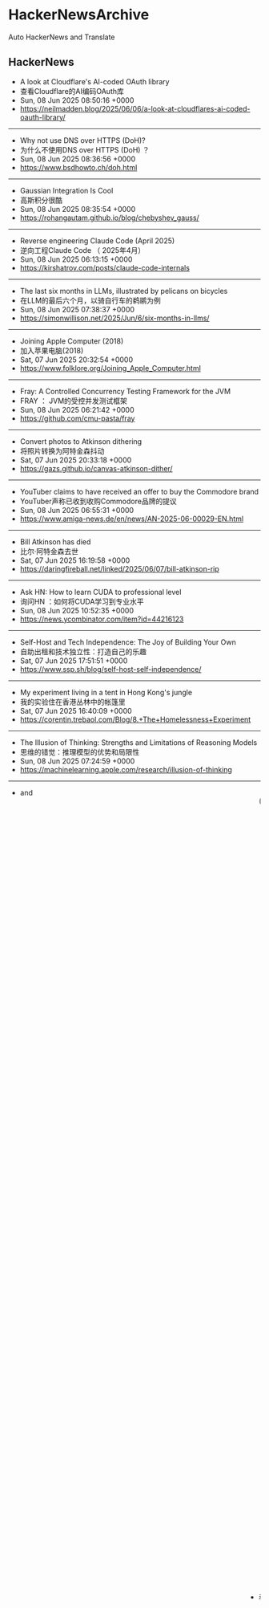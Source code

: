 # HackerNewsArchive
Auto HackerNews and Translate

## HackerNews
* A look at Cloudflare's AI-coded OAuth library
* 查看Cloudflare的AI编码OAuth库
* Sun, 08 Jun 2025 08:50:16 +0000
* https://neilmadden.blog/2025/06/06/a-look-at-cloudflares-ai-coded-oauth-library/
----
* Why not use DNS over HTTPS (DoH)?
* 为什么不使用DNS over HTTPS (DoH) ？
* Sun, 08 Jun 2025 08:36:56 +0000
* https://www.bsdhowto.ch/doh.html
----
* Gaussian Integration Is Cool
* 高斯积分很酷
* Sun, 08 Jun 2025 08:35:54 +0000
* https://rohangautam.github.io/blog/chebyshev_gauss/
----
* Reverse engineering Claude Code (April 2025)
* 逆向工程Claude Code （ 2025年4月）
* Sun, 08 Jun 2025 06:13:15 +0000
* https://kirshatrov.com/posts/claude-code-internals
----
* The last six months in LLMs, illustrated by pelicans on bicycles
* 在LLM的最后六个月，以骑自行车的鹈鹕为例
* Sun, 08 Jun 2025 07:38:37 +0000
* https://simonwillison.net/2025/Jun/6/six-months-in-llms/
----
* Joining Apple Computer (2018)
* 加入苹果电脑(2018)
* Sat, 07 Jun 2025 20:32:54 +0000
* https://www.folklore.org/Joining_Apple_Computer.html
----
* Fray: A Controlled Concurrency Testing Framework for the JVM
* FRAY ： JVM的受控并发测试框架
* Sun, 08 Jun 2025 06:21:42 +0000
* https://github.com/cmu-pasta/fray
----
* Convert photos to Atkinson dithering
* 将照片转换为阿特金森抖动
* Sat, 07 Jun 2025 20:33:18 +0000
* https://gazs.github.io/canvas-atkinson-dither/
----
* YouTuber claims to have received an offer to buy the Commodore brand
* YouTuber声称已收到收购Commodore品牌的提议
* Sun, 08 Jun 2025 06:55:31 +0000
* https://www.amiga-news.de/en/news/AN-2025-06-00029-EN.html
----
* Bill Atkinson has died
* 比尔·阿特金森去世
* Sat, 07 Jun 2025 16:19:58 +0000
* https://daringfireball.net/linked/2025/06/07/bill-atkinson-rip
----
* Ask HN: How to learn CUDA to professional level
* 询问HN ：如何将CUDA学习到专业水平
* Sun, 08 Jun 2025 10:52:35 +0000
* https://news.ycombinator.com/item?id=44216123
----
* Self-Host and Tech Independence: The Joy of Building Your Own
* 自助出租和技术独立性：打造自己的乐趣
* Sat, 07 Jun 2025 17:51:51 +0000
* https://www.ssp.sh/blog/self-host-self-independence/
----
* My experiment living in a tent in Hong Kong's jungle
* 我的实验住在香港丛林中的帐篷里
* Sat, 07 Jun 2025 16:40:09 +0000
* https://corentin.trebaol.com/Blog/8.+The+Homelessness+Experiment
----
* The Illusion of Thinking: Strengths and Limitations of Reasoning Models
* 思维的错觉：推理模型的优势和局限性
* Sun, 08 Jun 2025 07:24:59 +0000
* https://machinelearning.apple.com/research/illusion-of-thinking
----
* <Blink> and <Marquee> (2020)
* <Blink> 和<Marquee>（ 2020年）
* Sun, 08 Jun 2025 04:17:43 +0000
* https://danq.me/2020/11/11/blink-and-marquee/
----
* I got a remote job for a EU company, I'd find it hard to go back to a US-based
* 我在一家欧盟公司找到了一份远程工作，我发现很难回到一家美国公司
* Sun, 08 Jun 2025 10:49:35 +0000
* https://www.businessinsider.com/remote-work-european-company-us-work-life-balance-2025-6
----
* Knowledge Management in the Age of AI
* 人工智能时代的知识管理
* Sun, 08 Jun 2025 04:05:31 +0000
* https://ericgardner.info/notes/knowledge-management-june-2025
----
* Coventry Very Light Rail
* 考文垂超轻轨
* Sat, 07 Jun 2025 21:35:44 +0000
* https://www.coventry.gov.uk/coventry-light-rail
----
* Installing Microsoft Windows 98 in DOSBox-X
* 在DOSBox-X中安装Microsoft Windows 98
* Sun, 08 Jun 2025 03:38:05 +0000
* https://dosbox-x.com/wiki/Guide%3AInstalling-Windows-98#_windows_editions_this_guide_applies_to
----
* BorgBackup 2 has no server-side append-only anymore
* BorgBackup 2不再只有服务器端追加
* Sat, 07 Jun 2025 18:39:21 +0000
* https://github.com/borgbackup/borg/pull/8798
----
* Louis Rossmann: We've started a foundation to bring back ownership [video]
* Louis Rossmann ：我们成立了一个基金会来恢复所有权[视频]
* Sun, 08 Jun 2025 03:14:37 +0000
* https://www.youtube.com/watch?v=WBG6Vw3nxZs
----
* FAA to eliminate floppy disks used in air traffic control systems
* 美国联邦航空局取消空中交通管制系统中使用的软盘
* Sun, 08 Jun 2025 07:11:34 +0000
* https://www.tomshardware.com/pc-components/storage/the-faa-seeks-to-eliminate-floppy-disk-usage-in-air-traffic-control-systems
----
* Why Understanding Software Cycle Time Is Messy, Not Magic
* 为什么理解软件周期时间是混乱的，而不是神奇的
* Sat, 07 Jun 2025 21:03:28 +0000
* https://arxiv.org/abs/2503.05040
----
* Field Notes from Shipping Real Code with Claude
* 与Claude一起运送真实代码的现场备注
* Sat, 07 Jun 2025 18:11:25 +0000
* https://diwank.space/field-notes-from-shipping-real-code-with-claude
----
* Researchers develop ‘transparent paper’ as alternative to plastics
* 研究人员开发“透明纸”作为塑料的替代品
* Fri, 06 Jun 2025 21:43:10 +0000
* https://japannews.yomiuri.co.jp/science-nature/technology/20250605-259501/
----
* What was Radiant AI, anyway?
* Radiant AI到底是什么？
* Sat, 07 Jun 2025 13:22:53 +0000
* https://blog.paavo.me/radiant-ai/
----
* Discovering a JDK Race Condition, and Debugging It in 30 Minutes with Fray
* 发现JDK竞赛条件，并使用Fray在30分钟内对其进行调试
* Sat, 07 Jun 2025 19:01:17 +0000
* https://aoli.al/blogs/jdk-bug/
----
* Maintaining an Android app in Google Play Store is a lot of work
* 在Google Play商店中维护Android应用程序是一项繁重的工作
* Sun, 08 Jun 2025 05:52:49 +0000
* https://ashishb.net/programming/maintaining-android-app/
----
* Why We're Moving on from Nix
* 为什么我们要从NIX继续前进
* Sat, 07 Jun 2025 11:36:13 +0000
* https://blog.railway.com/p/introducing-railpack
----
* Getting Past Procrastination
* 摆脱拖延
* Sat, 07 Jun 2025 03:06:55 +0000
* https://spectrum.ieee.org/getting-past-procastination
----

